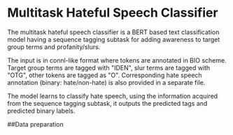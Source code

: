 # Multitask Hateful Speech Classifier


The multitask hateful speech classifier is a BERT based text classification model having a sequence tagging subtask for adding awareness to target group terms and profanity/slurs.


The input is in connl-like format where tokens are annotated in BIO scheme. Target group terms are tagged with "IDEN", slur terms are tagged with "OTG", other tokens are tagged as "O". Corresponding hate speech annotation (binary: hate/non-hate) is also provided in a separate file.

The model learns to classify hate speech, using the information acquired from the sequence tagging subtask, it outputs the predicted tags and predicted binary labels.

##Data preparation

